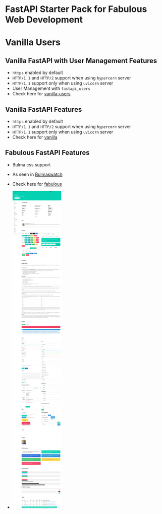 # FastAPI Starter Pack for Fabulous Web Development

# Vanilla Users

## Vanilla FastAPI with User Management Features
- `https` enabled by default
- `HTTP/1.1` and `HTTP/2` support when using `hypercorn` server
- `HTTP/1.1` support only when using `uvicorn` server
- User Management with `fastapi_users` 
- Check here for [vanilla-users](vanilla-users/README.md)


## Vanilla FastAPI Features
- `https` enabled by default
- `HTTP/1.1` and `HTTP/2` support when using `hypercorn` server
- `HTTP/1.1` support only when using `uvicorn` server
 - Check here for [vanilla](vanilla/README.md)


## Fabulous FastAPI Features
 - Bulma css support

 - As seen in [Bulmaswatch](https://jenil.github.io/bulmaswatch/default/)

  - Check here for [fabulous](fabulous/README.md)

 - ![Screenshot](screenshot/fullpage.png "Title")

